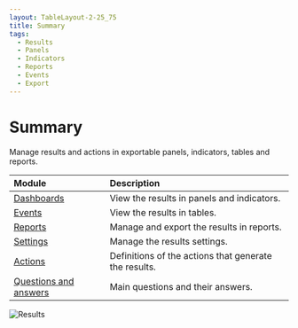 ```yaml
---
layout: TableLayout-2-25_75
title: Summary
tags:
  - Results
  - Panels
  - Indicators
  - Reports
  - Events
  - Export
---
```


# Summary

Manage results and actions in exportable panels, indicators, tables and reports.

| Module                       | Description                                           |
| :--------------------------- | :---------------------------------------------------- |
| [Dashboards](dashboards/)    | View the results in panels and indicators.            |
| [Events](events/)            | View the results in tables.                           |
| [Reports](reports/)          | Manage and export the results in reports.             |
| [Settings](settings/)        | Manage the results settings.                          |
| [Actions](actions)           | Definitions of the actions that generate the results. |
| [Questions and answers](faq) | Main questions and their answers.                     |

![Results](https://cdn.phishx.io/phishx-docs/images/phishx_results_menu_01.webp)
